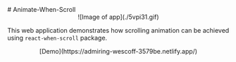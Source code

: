 <div align-"center"># Animate-When-Scroll</div>

<div align="center">![Image of app](./5vpi31.gif)</div>

This web application demonstrates how scrolling animation can be achieved using `react-when-scroll` package.

<div align="center">[Demo](https://admiring-wescoff-3579be.netlify.app/)</div>

